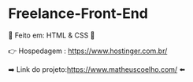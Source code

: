# Freelance-Front-End

🌴 Feito em: HTML & CSS 🌴

👉 Hospedagem : https://www.hostinger.com.br/

➡️ Link do projeto:https://www.matheuscoelho.com/ ⬅️
